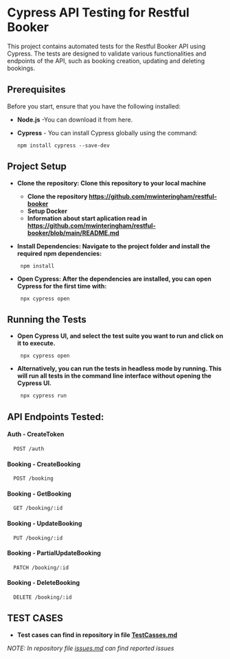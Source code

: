 # Cypress API Testing for Restful Booker

This project contains automated tests for the Restful Booker API using Cypress. The tests are designed to validate various functionalities and endpoints of the API, such as booking creation, updating and deleting bookings.

## Prerequisites 

Before you start, ensure that you have the following installed: 
- **Node.js** -You can download it from here.
- **Cypress** -  You can install Cypress globally using the command:

      npm install cypress --save-dev

## Project Setup

- **Clone the repository: Clone this repository to your local machine**
  
  - **Clone the repository https://github.com/mwinteringham/restful-booker**
  - **Setup Docker**
  - **Information about start aplication read in https://github.com/mwinteringham/restful-booker/blob/main/README.md**


- **Install Dependencies: Navigate to the project folder and install the required npm dependencies:**

       npm install

- **Open Cypress: After the dependencies are installed, you can open Cypress for the first time with:**

       npx cypress open

## Running the Tests

- **Open Cypress UI, and select the test suite you want to run and click on it to execute.**

       npx cypress open
 
- **Alternatively, you can run the tests in headless mode by running. This will run all tests in the command line interface without opening the Cypress UI.**

       npx cypress run

## API Endpoints Tested:

#### Auth - CreateToken
```
  POST /auth
```
#### Booking - CreateBooking
```
  POST /booking
```
#### Booking - GetBooking
```
  GET /booking/:id
```
#### Booking - UpdateBooking
```
  PUT /booking/:id
```
#### Booking - PartialUpdateBooking
```
  PATCH /booking/:id
```
#### Booking - DeleteBooking
```
  DELETE /booking/:id
```
## TEST CASES

- **Test cases can find in repository in file  [TestCasses.md](https://github.com/marijanaj/restful-booker-testing/blob/main/TestCases.md)**

*NOTE: In repository  file  [issues.md](https://github.com/marijanaj/restful-booker-testing/blob/main/issues.md) can find reported issues*
